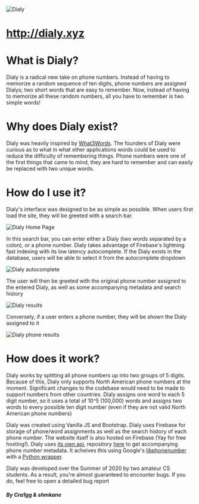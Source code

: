 ![Dialy](https://i.imgur.com/7ErzpV2.png)

# http://dialy.xyz

# What is Dialy?
Dialy is a radical new take on phone numbers. Instead of having to memorize a random sequence of ten digits, phone numbers are assigned Dialys; two short words that are easy to remember. Now, instead of having to memorize all these random numbers, all you have to remember is two simple words!

# Why does Dialy exist?
Dialy was heavily inspired by [What3Words](https://what3words.com/). The founders of Dialy were curious as to what in what other applications words could be used to reduce the difficulty of remembering things. Phone numbers were one of the first things that came to mind, they are hard to remember and can easily be replaced with two unique words.

# How do I use it?
Dialy's interface was designed to be as simple as possible. When users first load the site, they will be greeted with a search bar. 

![Dialy Home Page](https://i.imgur.com/oQAb2J8.png)

In this search bar, you can enter either a Dialy (two words separated by a colon), or a phone number. Dialy takes advantage of Firebase's lightning fast indexing with its low latency autocomplete. If the Dialy exists in the database, users will be able to select it from the autocomplete dropdown

![Dialy autocomplete](https://i.imgur.com/dXEvCBE.png)

The user will then be greeted with the original phone number assigned to the entered Dialy, as well as some accompanying metadata and search history

![Dialy results](https://i.imgur.com/vr7yUgH.png)

Conversely, if a user enters a phone number, they will be shown the Dialy assigned to it

![Dialy phone results](https://i.imgur.com/5DNUZrh.png)

# How does it work?
Dialy works by splitting all phone numbers up into two groups of 5 digits. Because of this, Dialy only supports North American phone numbers at the moment. Significant changes to the codebase would need to be made to support numbers from other countries. Dialy assigns one word to each 5 digit number, so it uses a total of 10^5 (100,000) words and assigns two words to every possible ten digit number (even if they are not valid North American phone numbers)

Dialy was created using Vanilla JS and Bootstrap. Dialy uses Firebase for storage of phone/word assignments as well as the search history of each phone number. The website itself is also hosted on Firebase (Yay for free hosting!). Dialy uses [its own api](http://api.dialy.xyz/), repository [here](https://github.com/cra1gg/dialy-api) to get accompanying phone number metadata. It acheives this using Google's [libphonenumber](https://github.com/google/libphonenumber) with a [Python wrapper](https://github.com/daviddrysdale/python-phonenumbers).

Dialy was developed over the Summer of 2020 by two amateur CS students. As a result, you're almost guaranteed to encounter bugs. If you do, feel free to open a detailed bug report
##### By Cra1gg & shmkane
